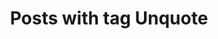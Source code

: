 ---
layout: tag
title: Posts with tag Unquote
tag: unquote
permalink: /tags/unquote/
sitemap: false
---